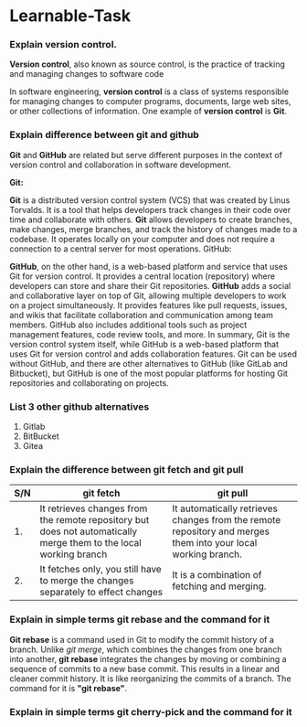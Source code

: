 # Learnable-Task

### Explain version control.

**Version control**, also known as source control, is the practice of tracking and managing changes to software code

In software engineering, **version control** is a class of systems responsible for managing changes to computer programs, documents, large web sites, or other collections of information. One example of **version control** is **Git**.


### Explain difference between git and github

**Git** and **GitHub** are related but serve different purposes in the context of version control and collaboration in software development.

**Git:**

**Git** is a distributed version control system (VCS) that was created by Linus Torvalds.
It is a tool that helps developers track changes in their code over time and collaborate with others.
**Git** allows developers to create branches, make changes, merge branches, and track the history of changes made to a codebase.
It operates locally on your computer and does not require a connection to a central server for most operations.
GitHub:

**GitHub**, on the other hand, is a web-based platform and service that uses Git for version control.
It provides a central location (repository) where developers can store and share their Git repositories.
**GitHub** adds a social and collaborative layer on top of Git, allowing multiple developers to work on a project simultaneously.
It provides features like pull requests, issues, and wikis that facilitate collaboration and communication among team members.
GitHub also includes additional tools such as project management features, code review tools, and more.
In summary, Git is the version control system itself, while GitHub is a web-based platform that uses Git for version control and adds collaboration features. Git can be used without GitHub, and there are other alternatives to GitHub (like GitLab and Bitbucket), but GitHub is one of the most popular platforms for hosting Git repositories and collaborating on projects.


### List 3 other github alternatives
1. Gitlab
2. BitBucket
3. Gitea


### Explain the difference between git fetch and git pull

| S/N | git fetch | git pull
| -- | ----- | ----- |
| 1. | It retrieves changes from the remote repository but does not automatically merge them to the local working branch | It automatically retrieves changes from the remote repository and merges them into your local working branch.|
| 2. | It fetches only, you still have to merge the changes separately to effect changes | It is a combination of fetching and merging. |


### Explain in simple terms git rebase and the command for it

**Git rebase** is a command used in Git to modify the commit history of a branch. Unlike *git merge*, which combines the changes from one branch into another, **git rebase** integrates the changes by moving or combining a sequence of commits to a new base commit. This results in a linear and cleaner commit history. It is like reorganizing the commits of a branch. The command for it is **"git rebase"**.


### Explain in simple terms git cherry-pick and the command for it 







